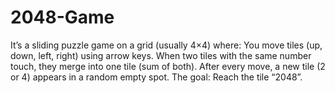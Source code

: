 # 2048-Game
It’s a sliding puzzle game on a grid (usually 4×4) where:  You move tiles (up, down, left, right) using arrow keys.  When two tiles with the same number touch, they merge into one tile (sum of both).  After every move, a new tile (2 or 4) appears in a random empty spot.  The goal: Reach the tile “2048”.

